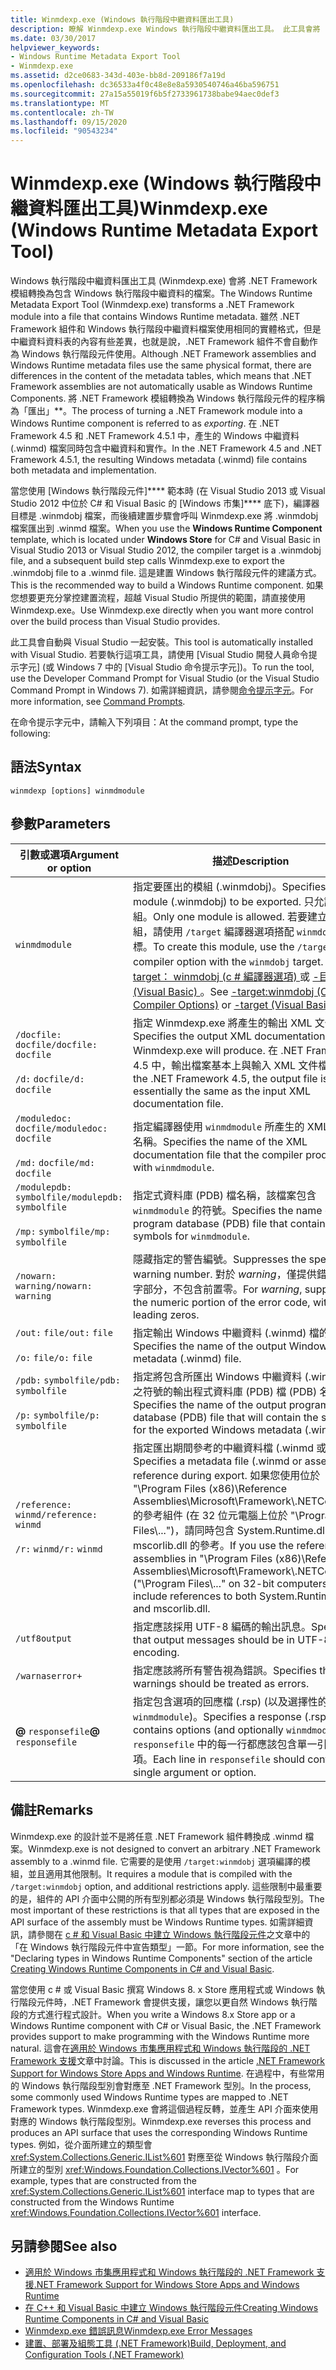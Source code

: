 ```yaml
---
title: Winmdexp.exe (Windows 執行階段中繼資料匯出工具)
description: 瞭解 Winmdexp.exe Windows 執行階段中繼資料匯出工具。 此工具會將 .NET 模組轉換成包含 Windows 執行階段中繼資料的檔案。
ms.date: 03/30/2017
helpviewer_keywords:
- Windows Runtime Metadata Export Tool
- Winmdexp.exe
ms.assetid: d2ce0683-343d-403e-bb8d-209186f7a19d
ms.openlocfilehash: dc36533a4f0c48e8e8a5930540746a46ba596751
ms.sourcegitcommit: 27a15a55019f6b5f2733961738babe94aec0def3
ms.translationtype: MT
ms.contentlocale: zh-TW
ms.lasthandoff: 09/15/2020
ms.locfileid: "90543234"
---
```

# <a name="winmdexpexe-windows-runtime-metadata-export-tool"></a><span data-ttu-id="84d8e-104">Winmdexp.exe (Windows 執行階段中繼資料匯出工具)</span><span class="sxs-lookup"><span data-stu-id="84d8e-104">Winmdexp.exe (Windows Runtime Metadata Export Tool)</span></span>
<span data-ttu-id="84d8e-105">Windows 執行階段中繼資料匯出工具 (Winmdexp.exe) 會將 .NET Framework 模組轉換為包含 Windows 執行階段中繼資料的檔案。</span><span class="sxs-lookup"><span data-stu-id="84d8e-105">The Windows Runtime Metadata Export Tool (Winmdexp.exe) transforms a .NET Framework module into a file that contains Windows Runtime metadata.</span></span> <span data-ttu-id="84d8e-106">雖然 .NET Framework 組件和 Windows 執行階段中繼資料檔案使用相同的實體格式，但是中繼資料資料表的內容有些差異，也就是說，.NET Framework 組件不會自動作為 Windows 執行階段元件使用。</span><span class="sxs-lookup"><span data-stu-id="84d8e-106">Although .NET Framework assemblies and Windows Runtime metadata files use the same physical format, there are differences in the content of the metadata tables, which means that .NET Framework assemblies are not automatically usable as Windows Runtime Components.</span></span> <span data-ttu-id="84d8e-107">將 .NET Framework 模組轉換為 Windows 執行階段元件的程序稱為「匯出」\*\*。</span><span class="sxs-lookup"><span data-stu-id="84d8e-107">The process of turning a .NET Framework module into a Windows Runtime component is referred to as *exporting*.</span></span> <span data-ttu-id="84d8e-108">在 .NET Framework 4.5 和 .NET Framework 4.5.1 中，產生的 Windows 中繼資料 (.winmd) 檔案同時包含中繼資料和實作。</span><span class="sxs-lookup"><span data-stu-id="84d8e-108">In the .NET Framework 4.5 and .NET Framework 4.5.1, the resulting Windows metadata (.winmd) file contains both metadata and implementation.</span></span>  
  
 <span data-ttu-id="84d8e-109">當您使用 [Windows 執行階段元件]\*\*\*\* 範本時 (在 Visual Studio 2013 或 Visual Studio 2012 中位於 C# 和 Visual Basic 的 [Windows 市集]\*\*\*\* 底下)，編譯器目標是 .winmdobj 檔案，而後續建置步驟會呼叫 Winmdexp.exe 將 .winmdobj 檔案匯出到 .winmd 檔案。</span><span class="sxs-lookup"><span data-stu-id="84d8e-109">When you use the **Windows Runtime Component** template, which is located under **Windows Store** for C# and Visual Basic in Visual Studio 2013 or Visual Studio 2012, the compiler target is a .winmdobj file, and a subsequent build step calls Winmdexp.exe to export the .winmdobj file to a .winmd file.</span></span> <span data-ttu-id="84d8e-110">這是建置 Windows 執行階段元件的建議方式。</span><span class="sxs-lookup"><span data-stu-id="84d8e-110">This is the recommended way to build a Windows Runtime component.</span></span> <span data-ttu-id="84d8e-111">如果您想要更充分掌控建置流程，超越 Visual Studio 所提供的範圍，請直接使用 Winmdexp.exe。</span><span class="sxs-lookup"><span data-stu-id="84d8e-111">Use Winmdexp.exe directly when you want more control over the build process than Visual Studio provides.</span></span>  
  
 <span data-ttu-id="84d8e-112">此工具會自動與 Visual Studio 一起安裝。</span><span class="sxs-lookup"><span data-stu-id="84d8e-112">This tool is automatically installed with Visual Studio.</span></span> <span data-ttu-id="84d8e-113">若要執行這項工具，請使用 [Visual Studio 開發人員命令提示字元] (或 Windows 7 中的 [Visual Studio 命令提示字元])。</span><span class="sxs-lookup"><span data-stu-id="84d8e-113">To run the tool, use the Developer Command Prompt for Visual Studio (or the Visual Studio Command Prompt in Windows 7).</span></span> <span data-ttu-id="84d8e-114">如需詳細資訊，請參閱[命令提示字元](developer-command-prompt-for-vs.md)。</span><span class="sxs-lookup"><span data-stu-id="84d8e-114">For more information, see [Command Prompts](developer-command-prompt-for-vs.md).</span></span>  
  
 <span data-ttu-id="84d8e-115">在命令提示字元中，請輸入下列項目：</span><span class="sxs-lookup"><span data-stu-id="84d8e-115">At the command prompt, type the following:</span></span>  
  
## <a name="syntax"></a><span data-ttu-id="84d8e-116">語法</span><span class="sxs-lookup"><span data-stu-id="84d8e-116">Syntax</span></span>  
  
```console  
winmdexp [options] winmdmodule  
```  
  
## <a name="parameters"></a><span data-ttu-id="84d8e-117">參數</span><span class="sxs-lookup"><span data-stu-id="84d8e-117">Parameters</span></span>  
  
|<span data-ttu-id="84d8e-118">引數或選項</span><span class="sxs-lookup"><span data-stu-id="84d8e-118">Argument or option</span></span>|<span data-ttu-id="84d8e-119">描述</span><span class="sxs-lookup"><span data-stu-id="84d8e-119">Description</span></span>|  
|------------------------|-----------------|  
|`winmdmodule`|<span data-ttu-id="84d8e-120">指定要匯出的模組 (.winmdobj)。</span><span class="sxs-lookup"><span data-stu-id="84d8e-120">Specifies the module (.winmdobj) to be exported.</span></span> <span data-ttu-id="84d8e-121">只允許一個模組。</span><span class="sxs-lookup"><span data-stu-id="84d8e-121">Only one module is allowed.</span></span> <span data-ttu-id="84d8e-122">若要建立這個模組，請使用 `/target` 編譯器選項搭配 `winmdobj` 目標。</span><span class="sxs-lookup"><span data-stu-id="84d8e-122">To create this module, use the `/target` compiler option with the `winmdobj` target.</span></span> <span data-ttu-id="84d8e-123">請參閱 [-target： winmdobj (c # 編譯器選項) ](../../csharp/language-reference/compiler-options/target-winmdobj-compiler-option.md) 或 [-目標 (Visual Basic) ](../../visual-basic/reference/command-line-compiler/target.md)。</span><span class="sxs-lookup"><span data-stu-id="84d8e-123">See [-target:winmdobj (C# Compiler Options)](../../csharp/language-reference/compiler-options/target-winmdobj-compiler-option.md) or [-target (Visual Basic)](../../visual-basic/reference/command-line-compiler/target.md).</span></span>|  
|<span data-ttu-id="84d8e-124">`/docfile:` `docfile`</span><span class="sxs-lookup"><span data-stu-id="84d8e-124">`/docfile:` `docfile`</span></span><br /><br /> <span data-ttu-id="84d8e-125">`/d:` `docfile`</span><span class="sxs-lookup"><span data-stu-id="84d8e-125">`/d:` `docfile`</span></span>|<span data-ttu-id="84d8e-126">指定 Winmdexp.exe 將產生的輸出 XML 文件檔。</span><span class="sxs-lookup"><span data-stu-id="84d8e-126">Specifies the output XML documentation file that Winmdexp.exe will produce.</span></span> <span data-ttu-id="84d8e-127">在 .NET Framework 4.5 中，輸出檔案基本上與輸入 XML 文件檔相同。</span><span class="sxs-lookup"><span data-stu-id="84d8e-127">In the .NET Framework 4.5, the output file is essentially the same as the input XML documentation file.</span></span>|  
|<span data-ttu-id="84d8e-128">`/moduledoc:` `docfile`</span><span class="sxs-lookup"><span data-stu-id="84d8e-128">`/moduledoc:` `docfile`</span></span><br /><br /> <span data-ttu-id="84d8e-129">`/md:` `docfile`</span><span class="sxs-lookup"><span data-stu-id="84d8e-129">`/md:` `docfile`</span></span>|<span data-ttu-id="84d8e-130">指定編譯器使用 `winmdmodule` 所產生的 XML 文件檔名稱。</span><span class="sxs-lookup"><span data-stu-id="84d8e-130">Specifies the name of the XML documentation file that the compiler produced with `winmdmodule`.</span></span>|  
|<span data-ttu-id="84d8e-131">`/modulepdb:` `symbolfile`</span><span class="sxs-lookup"><span data-stu-id="84d8e-131">`/modulepdb:` `symbolfile`</span></span><br /><br /> <span data-ttu-id="84d8e-132">`/mp:` `symbolfile`</span><span class="sxs-lookup"><span data-stu-id="84d8e-132">`/mp:` `symbolfile`</span></span>|<span data-ttu-id="84d8e-133">指定式資料庫 (PDB) 檔名稱，該檔案包含 `winmdmodule` 的符號。</span><span class="sxs-lookup"><span data-stu-id="84d8e-133">Specifies the name of the program database (PDB) file that contains symbols for `winmdmodule`.</span></span>|  
|<span data-ttu-id="84d8e-134">`/nowarn:` `warning`</span><span class="sxs-lookup"><span data-stu-id="84d8e-134">`/nowarn:` `warning`</span></span>|<span data-ttu-id="84d8e-135">隱藏指定的警告編號。</span><span class="sxs-lookup"><span data-stu-id="84d8e-135">Suppresses the specified warning number.</span></span> <span data-ttu-id="84d8e-136">對於 *warning*，僅提供錯誤碼的數字部分，不包含前置零。</span><span class="sxs-lookup"><span data-stu-id="84d8e-136">For *warning*, supply only the numeric portion of the error code, without leading zeros.</span></span>|  
|<span data-ttu-id="84d8e-137">`/out:` `file`</span><span class="sxs-lookup"><span data-stu-id="84d8e-137">`/out:` `file`</span></span><br /><br /> <span data-ttu-id="84d8e-138">`/o:` `file`</span><span class="sxs-lookup"><span data-stu-id="84d8e-138">`/o:` `file`</span></span>|<span data-ttu-id="84d8e-139">指定輸出 Windows 中繼資料 (.winmd) 檔的名稱。</span><span class="sxs-lookup"><span data-stu-id="84d8e-139">Specifies the name of the output Windows metadata (.winmd) file.</span></span>|  
|<span data-ttu-id="84d8e-140">`/pdb:` `symbolfile`</span><span class="sxs-lookup"><span data-stu-id="84d8e-140">`/pdb:` `symbolfile`</span></span><br /><br /> <span data-ttu-id="84d8e-141">`/p:` `symbolfile`</span><span class="sxs-lookup"><span data-stu-id="84d8e-141">`/p:` `symbolfile`</span></span>|<span data-ttu-id="84d8e-142">指定將包含所匯出 Windows 中繼資料 (.winmd) 檔之符號的輸出程式資料庫 (PDB) 檔 (PDB) 名稱。</span><span class="sxs-lookup"><span data-stu-id="84d8e-142">Specifies the name of the output program database (PDB) file that will contain the symbols for the exported Windows metadata (.winmd) file.</span></span>|  
|<span data-ttu-id="84d8e-143">`/reference:` `winmd`</span><span class="sxs-lookup"><span data-stu-id="84d8e-143">`/reference:` `winmd`</span></span><br /><br /> <span data-ttu-id="84d8e-144">`/r:` `winmd`</span><span class="sxs-lookup"><span data-stu-id="84d8e-144">`/r:` `winmd`</span></span>|<span data-ttu-id="84d8e-145">指定匯出期間參考的中繼資料檔 (.winmd 或組件)。</span><span class="sxs-lookup"><span data-stu-id="84d8e-145">Specifies a metadata file (.winmd or assembly) to reference during export.</span></span> <span data-ttu-id="84d8e-146">如果您使用位於 "\Program Files (x86)\Reference Assemblies\Microsoft\Framework\\.NETCore\v4.5" 的參考組件 (在 32 位元電腦上位於 "\Program Files\\...")，請同時包含 System.Runtime.dll 和 mscorlib.dll 的參考。</span><span class="sxs-lookup"><span data-stu-id="84d8e-146">If you use the reference assemblies in "\Program Files (x86)\Reference Assemblies\Microsoft\Framework\\.NETCore\v4.5" ("\Program Files\\..." on 32-bit computers), include references to both System.Runtime.dll and mscorlib.dll.</span></span>|  
|`/utf8output`|<span data-ttu-id="84d8e-147">指定應該採用 UTF-8 編碼的輸出訊息。</span><span class="sxs-lookup"><span data-stu-id="84d8e-147">Specifies that output messages should be in UTF-8 encoding.</span></span>|  
|`/warnaserror+`|<span data-ttu-id="84d8e-148">指定應該將所有警告視為錯誤。</span><span class="sxs-lookup"><span data-stu-id="84d8e-148">Specifies that all warnings should be treated as errors.</span></span>|  
|<span data-ttu-id="84d8e-149">**@** `responsefile`</span><span class="sxs-lookup"><span data-stu-id="84d8e-149">**@** `responsefile`</span></span>|<span data-ttu-id="84d8e-150">指定包含選項的回應檔 (.rsp) (以及選擇性的 `winmdmodule`)。</span><span class="sxs-lookup"><span data-stu-id="84d8e-150">Specifies a response (.rsp) file that contains options (and optionally `winmdmodule`).</span></span> <span data-ttu-id="84d8e-151">`responsefile` 中的每一行都應該包含單一引數或選項。</span><span class="sxs-lookup"><span data-stu-id="84d8e-151">Each line in `responsefile` should contain a single argument or option.</span></span>|  
  
## <a name="remarks"></a><span data-ttu-id="84d8e-152">備註</span><span class="sxs-lookup"><span data-stu-id="84d8e-152">Remarks</span></span>  
 <span data-ttu-id="84d8e-153">Winmdexp.exe 的設計並不是將任意 .NET Framework 組件轉換成 .winmd 檔案。</span><span class="sxs-lookup"><span data-stu-id="84d8e-153">Winmdexp.exe is not designed to convert an arbitrary .NET Framework assembly to a .winmd file.</span></span> <span data-ttu-id="84d8e-154">它需要的是使用 `/target:winmdobj` 選項編譯的模組，並且適用其他限制。</span><span class="sxs-lookup"><span data-stu-id="84d8e-154">It requires a module that is compiled with the `/target:winmdobj` option, and additional restrictions apply.</span></span> <span data-ttu-id="84d8e-155">這些限制中最重要的是，組件的 API 介面中公開的所有型別都必須是 Windows 執行階段型別。</span><span class="sxs-lookup"><span data-stu-id="84d8e-155">The most important of these restrictions is that all types that are exposed in the API surface of the assembly must be Windows Runtime types.</span></span> <span data-ttu-id="84d8e-156">如需詳細資訊，請參閱在 [c # 和 Visual Basic 中建立 Windows 執行階段元件](/previous-versions/br230301(v=vs.110))之文章中的「在 Windows 執行階段元件中宣告類型」一節。</span><span class="sxs-lookup"><span data-stu-id="84d8e-156">For more information, see the "Declaring types in Windows Runtime Components" section of the article [Creating Windows Runtime Components in C# and Visual Basic](/previous-versions/br230301(v=vs.110)).</span></span>
  
 <span data-ttu-id="84d8e-157">當您使用 c # 或 Visual Basic 撰寫 Windows 8. x Store 應用程式或 Windows 執行階段元件時，.NET Framework 會提供支援，讓您以更自然 Windows 執行階段的方式進行程式設計。</span><span class="sxs-lookup"><span data-stu-id="84d8e-157">When you write a Windows 8.x Store app or a Windows Runtime component with C# or Visual Basic, the .NET Framework provides support to make programming with the Windows Runtime more natural.</span></span> <span data-ttu-id="84d8e-158">這會在[適用於 Windows 市集應用程式和 Windows 執行階段的 .NET Framework 支援](../../standard/cross-platform/support-for-windows-store-apps-and-windows-runtime.md)文章中討論。</span><span class="sxs-lookup"><span data-stu-id="84d8e-158">This is discussed in the article [.NET Framework Support for Windows Store Apps and Windows Runtime](../../standard/cross-platform/support-for-windows-store-apps-and-windows-runtime.md).</span></span> <span data-ttu-id="84d8e-159">在過程中，有些常用的 Windows 執行階段型別會對應至 .NET Framework 型別。</span><span class="sxs-lookup"><span data-stu-id="84d8e-159">In the process, some commonly used Windows Runtime types are mapped to .NET Framework types.</span></span> <span data-ttu-id="84d8e-160">Winmdexp.exe 會將這個過程反轉，並產生 API 介面來使用對應的 Windows 執行階段型別。</span><span class="sxs-lookup"><span data-stu-id="84d8e-160">Winmdexp.exe reverses this process and produces an API surface that uses the corresponding Windows Runtime types.</span></span> <span data-ttu-id="84d8e-161">例如，從介面所建立的類型會 <xref:System.Collections.Generic.IList%601> 對應至從 Windows 執行階段介面所建立的型別 <xref:Windows.Foundation.Collections.IVector%601> 。</span><span class="sxs-lookup"><span data-stu-id="84d8e-161">For example, types that are constructed from the <xref:System.Collections.Generic.IList%601> interface map to types that are constructed from the Windows Runtime <xref:Windows.Foundation.Collections.IVector%601> interface.</span></span>  
  
## <a name="see-also"></a><span data-ttu-id="84d8e-162">另請參閱</span><span class="sxs-lookup"><span data-stu-id="84d8e-162">See also</span></span>

- [<span data-ttu-id="84d8e-163">適用於 Windows 市集應用程式和 Windows 執行階段的 .NET Framework 支援</span><span class="sxs-lookup"><span data-stu-id="84d8e-163">.NET Framework Support for Windows Store Apps and Windows Runtime</span></span>](../../standard/cross-platform/support-for-windows-store-apps-and-windows-runtime.md)
- <span data-ttu-id="84d8e-164">[在 C++ 和 Visual Basic 中建立 Windows 執行階段元件](/previous-versions/br230301(v=vs.110))</span><span class="sxs-lookup"><span data-stu-id="84d8e-164">[Creating Windows Runtime Components in C# and Visual Basic](/previous-versions/br230301(v=vs.110))</span></span>
- [<span data-ttu-id="84d8e-165">Winmdexp.exe 錯誤訊息</span><span class="sxs-lookup"><span data-stu-id="84d8e-165">Winmdexp.exe Error Messages</span></span>](winmdexp-exe-error-messages.md)
- <span data-ttu-id="84d8e-166">[建置、部署及組態工具 (.NET Framework)](/previous-versions/dotnet/netframework-4.0/dd233108(v=vs.100))</span><span class="sxs-lookup"><span data-stu-id="84d8e-166">[Build, Deployment, and Configuration Tools (.NET Framework)](/previous-versions/dotnet/netframework-4.0/dd233108(v=vs.100))</span></span>
